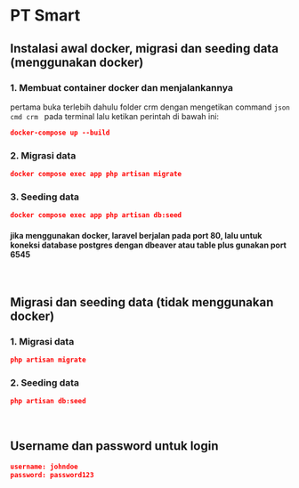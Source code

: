 # PT Smart

## Instalasi awal docker, migrasi dan seeding data (menggunakan docker)

### 1. Membuat container docker dan menjalankannya
pertama buka terlebih dahulu folder crm dengan mengetikan command ```json cmd crm ``` pada terminal lalu ketikan perintah di bawah ini:
```json
docker-compose up --build
```
### 2. Migrasi data
```json
docker compose exec app php artisan migrate
```
### 3. Seeding data
```json
docker compose exec app php artisan db:seed
```
#### jika menggunakan docker, laravel berjalan pada port 80, lalu untuk koneksi database postgres dengan dbeaver atau table plus gunakan port 6545

&nbsp;

## Migrasi dan seeding data (tidak menggunakan docker)

### 1. Migrasi data
```json
php artisan migrate
```

### 2. Seeding data
```json
php artisan db:seed
```
&nbsp;

## Username dan password untuk login
```json
username: johndoe
password: password123
```
